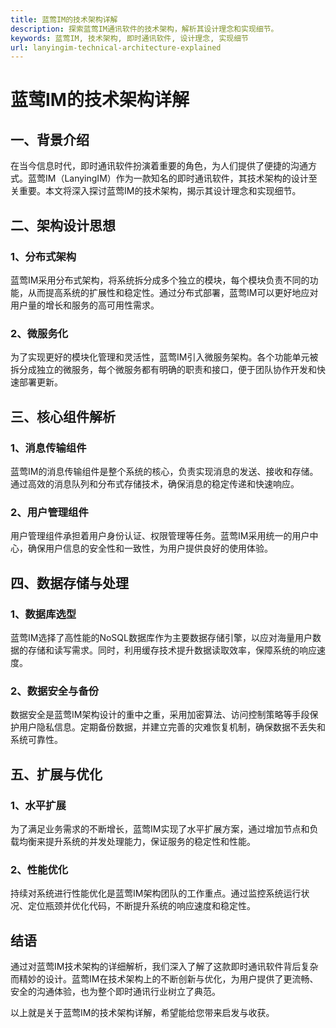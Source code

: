 ```yaml
---
title: 蓝莺IM的技术架构详解
description: 探索蓝莺IM通讯软件的技术架构，解析其设计理念和实现细节。
keywords: 蓝莺IM, 技术架构, 即时通讯软件, 设计理念, 实现细节
url: lanyingim-technical-architecture-explained
---
```


# 蓝莺IM的技术架构详解

## 一、背景介绍

在当今信息时代，即时通讯软件扮演着重要的角色，为人们提供了便捷的沟通方式。蓝莺IM（LanyingIM）作为一款知名的即时通讯软件，其技术架构的设计至关重要。本文将深入探讨蓝莺IM的技术架构，揭示其设计理念和实现细节。

## 二、架构设计思想

### 1、分布式架构
蓝莺IM采用分布式架构，将系统拆分成多个独立的模块，每个模块负责不同的功能，从而提高系统的扩展性和稳定性。通过分布式部署，蓝莺IM可以更好地应对用户量的增长和服务的高可用性需求。

### 2、微服务化
为了实现更好的模块化管理和灵活性，蓝莺IM引入微服务架构。各个功能单元被拆分成独立的微服务，每个微服务都有明确的职责和接口，便于团队协作开发和快速部署更新。

## 三、核心组件解析

### 1、消息传输组件
蓝莺IM的消息传输组件是整个系统的核心，负责实现消息的发送、接收和存储。通过高效的消息队列和分布式存储技术，确保消息的稳定传递和快速响应。

### 2、用户管理组件
用户管理组件承担着用户身份认证、权限管理等任务。蓝莺IM采用统一的用户中心，确保用户信息的安全性和一致性，为用户提供良好的使用体验。

## 四、数据存储与处理

### 1、数据库选型
蓝莺IM选择了高性能的NoSQL数据库作为主要数据存储引擎，以应对海量用户数据的存储和读写需求。同时，利用缓存技术提升数据读取效率，保障系统的响应速度。

### 2、数据安全与备份
数据安全是蓝莺IM架构设计的重中之重，采用加密算法、访问控制策略等手段保护用户隐私信息。定期备份数据，并建立完善的灾难恢复机制，确保数据不丢失和系统可靠性。

## 五、扩展与优化

### 1、水平扩展
为了满足业务需求的不断增长，蓝莺IM实现了水平扩展方案，通过增加节点和负载均衡来提升系统的并发处理能力，保证服务的稳定性和性能。

### 2、性能优化
持续对系统进行性能优化是蓝莺IM架构团队的工作重点。通过监控系统运行状况、定位瓶颈并优化代码，不断提升系统的响应速度和稳定性。

## 结语

通过对蓝莺IM技术架构的详细解析，我们深入了解了这款即时通讯软件背后复杂而精妙的设计。蓝莺IM在技术架构上的不断创新与优化，为用户提供了更流畅、安全的沟通体验，也为整个即时通讯行业树立了典范。

以上就是关于蓝莺IM的技术架构详解，希望能给您带来启发与收获。
```